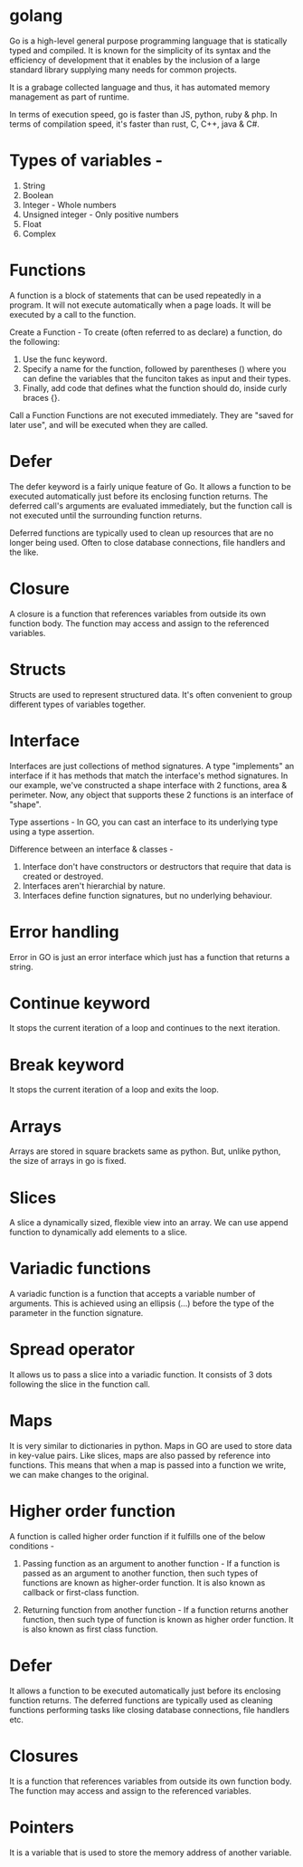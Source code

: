 # golang

Go is a high-level general purpose programming language that is statically typed and compiled. It is known for the simplicity of its syntax and the efficiency of development that it enables by the inclusion of a large standard library supplying many needs for common projects.

It is a grabage collected language and thus, it has automated memory management as part of runtime.

In terms of execution speed, go is faster than JS, python, ruby & php. In terms of compilation speed, it's faster than rust, C, C++, java & C#.

# Types of variables - 
1. String
2. Boolean
3. Integer - Whole numbers
4. Unsigned integer - Only positive numbers
5. Float
6. Complex

# Functions

A function is a block of statements that can be used repeatedly in a program. It will not execute automatically when a page loads. It will be executed by a call to the function.

Create a Function - To create (often referred to as declare) a function, do the following:

1. Use the func keyword.
2. Specify a name for the function, followed by parentheses () where you can define the variables that the funciton takes as input and their types.
3. Finally, add code that defines what the function should do, inside curly braces {}.

Call a Function
Functions are not executed immediately. They are "saved for later use", and will be executed when they are called.

# Defer 

The defer keyword is a fairly unique feature of Go. It allows a function to be executed automatically just before its enclosing function returns. The deferred call's arguments are evaluated immediately, but the function call is not executed until the surrounding function returns.

Deferred functions are typically used to clean up resources that are no longer being used. Often to close database connections, file handlers and the like.

# Closure

A closure is a function that references variables from outside its own function body. The function may access and assign to the referenced variables.

# Structs

Structs are used to represent structured data. It's often convenient to group different types of variables together. 

# Interface

Interfaces are just collections of method signatures. A type "implements" an interface if it has methods that match the interface's method signatures. In our example, we've constructed a shape interface with 2 functions, area & perimeter. Now, any object that supports these 2 functions is an interface of "shape".

Type assertions - In GO, you can cast an interface to its underlying type using a type assertion.

Difference between an interface & classes - 

1. Interface don't have constructors or destructors that require that data is created or destroyed.
2. Interfaces aren't hierarchial by nature.
3. Interfaces define function signatures, but no underlying behaviour.


# Error handling

Error in GO is just an error interface which just has a function that returns a string.

# Continue keyword 

It stops the current iteration of a loop and continues to the next iteration.

# Break keyword

It stops the current iteration of a loop and exits the loop.

# Arrays

Arrays are stored in square brackets same as python. But, unlike python, the size of arrays in go is fixed.

# Slices

A slice a dynamically sized, flexible view into an array. We can use append function to dynamically add elements to a slice.

# Variadic functions

A variadic function is a function that accepts a variable number of arguments. This is achieved using an ellipsis (...) before the type of the parameter in the function signature.

# Spread operator

It allows us to pass a slice into a variadic function. It consists of 3 dots following the slice in the function call.

# Maps

It is very similar to dictionaries in python. Maps in GO are used to store data in key-value pairs. Like slices, maps are also passed by reference into functions. This means that when a map is passed into a function we write, we can make changes to the original.

# Higher order function

A function is called higher order function if it fulfills one of the below conditions - 

1. Passing function as an argument to another function - If a function is passed as an argument to another function, then such types of functions are known as higher-order function. It is also known as callback or first-class function.

2. Returning function from another function - If a function returns another function, then such type of function is known as higher order function. It is also known as first class function.

# Defer

It allows a function to be executed automatically just before its enclosing function returns. The deferred functions are typically used as cleaning functions performing tasks like closing database connections, file handlers etc.

# Closures

It is a function that references variables from outside its own function body. The function may access and assign to the referenced variables.

# Pointers

It is a variable that is used to store the memory address of another variable. 